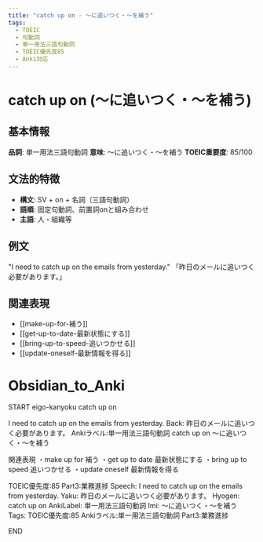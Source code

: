 ```yaml
---
title: "catch up on - ～に追いつく・～を補う"
tags:
  - TOEIC
  - 句動詞
  - 単一用法三語句動詞
  - TOEIC優先度85
  - Anki対応
---
```


# catch up on (～に追いつく・～を補う)

## 基本情報
**品詞**: 単一用法三語句動詞
**意味**: ～に追いつく・～を補う
**TOEIC重要度**: 85/100

## 文法的特徴
- **構文**: SV + on + 名詞（三語句動詞）
- **語順**: 固定句動詞、前置詞onと組み合わせ
- **主語**: 人・組織等

## 例文
"I need to catch up on the emails from yesterday."
「昨日のメールに追いつく必要があります。」

## 関連表現
- [[make-up-for-補う]]
- [[get-up-to-date-最新状態にする]]
- [[bring-up-to-speed-追いつかせる]]
- [[update-oneself-最新情報を得る]]

# Obsidian_to_Anki
START
eigo-kanyoku
catch up on

I need to catch up on the emails from yesterday.
Back: 
昨日のメールに追いつく必要があります。
Ankiラベル:単一用法三語句動詞
catch up on
～に追いつく・～を補う

関連表現
・make up for 補う
・get up to date 最新状態にする
・bring up to speed 追いつかせる
・update oneself 最新情報を得る

TOEIC優先度:85
Part3:業務進捗
Speech: I need to catch up on the emails from yesterday.
Yaku: 昨日のメールに追いつく必要があります。
Hyogen: catch up on
AnkiLabel: 単一用法三語句動詞
Imi: ～に追いつく・～を補う
Tags: TOEIC優先度:85 Ankiラベル:単一用法三語句動詞 Part3:業務進捗
<!--ID: 1753070360005-->
END 
